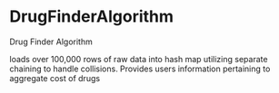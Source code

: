 # DrugFinderAlgorithm
Drug Finder Algorithm

loads over 100,000 rows of raw data into hash map utilizing separate chaining to handle collisions. Provides users information pertaining to aggregate cost of drugs
